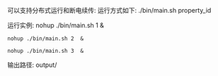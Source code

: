 可以支持分布式运行和断电续传:
运行方式如下:
    ./bin/main.sh property_id
    
运行实例:
    nohup ./bin/main.sh 1  & 
    
    nohup ./bin/main.sh 2  & 
    
    nohup ./bin/main.sh 3  & 
    
    
输出路径:
    output/